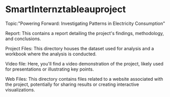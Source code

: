 # SmartInternztableauproject
Topic:"Powering Forward: Investigating Patterns in Electricity Consumption"

Report: This contains a report detailing the project's findings, methodology, and conclusions.

Project Files: This directory houses the dataset used for analysis and a workbook where the analysis is conducted.

Video file: Here, you'll find a video demonstration of the project, likely used for presentations or illustrating key points.

Web Files: This directory contains files related to a website associated with the project, potentially for sharing results or creating interactive visualizations.
